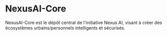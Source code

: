 # NexusAI-Core
NexusAI-Core est le dépôt central de l'initiative Nexus AI, visant à créer des écosystèmes urbains/personnels intelligents et sécurisés.  
